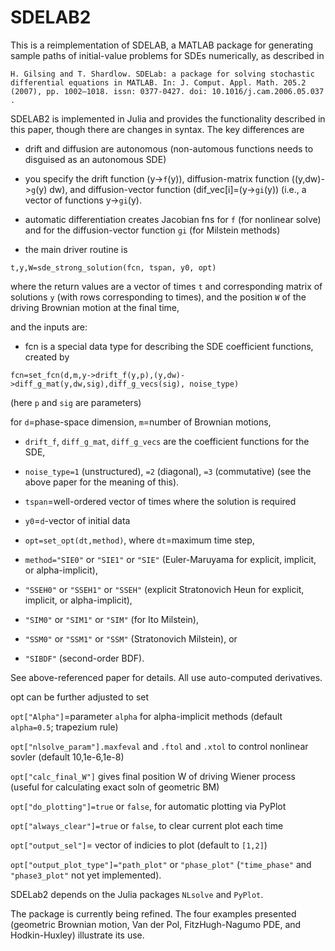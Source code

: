 # SDELAB2

This is a reimplementation of SDELAB, a MATLAB package for generating sample paths of initial-value problems for SDEs numerically,
as described in 

`H. Gilsing and T. Shardlow. SDELab: a package for solving stochastic
differential equations in MATLAB. In: J. Comput. Appl. Math. 205.2 (2007),
pp. 1002–1018. issn: 0377-0427.
doi: 10.1016/j.cam.2006.05.037 .`

SDELAB2 is implemented in Julia and provides the functionality described in this paper, though there are changes in syntax.
The key differences are
- drift and diffusion are autonomous (non-automous functions needs to disguised as an autonomous SDE)
- you specify the drift function (y->`f`(y)), 
diffusion-matrix function ((y,dw)->`g`(y) dw),
and diffusion-vector function (dif_vec[i]=(y->`gi`(y)) (i.e., a vector of functions y->`gi`(y).

- automatic differentiation creates Jacobian fns for `f` (for nonlinear solve) 
and for the diffusion-vector function `gi`  (for Milstein methods)

- the main driver routine is  

`t,y,W=sde_strong_solution(fcn, tspan, y0, opt)`  

where the return values are a vector of times `t` and corresponding matrix of solutions `y` (with rows corresponding to times), and  the position `W` of the driving Brownian motion at the final time,

and the inputs are:

- fcn is a special data type for describing the SDE coefficient functions, created by  

`fcn=set_fcn(d,m,y->drift_f(y,p),(y,dw)->diff_g_mat(y,dw,sig),diff_g_vecs(sig), noise_type)`  

(here `p` and `sig` are parameters)

for `d`=phase-space dimension, `m`=number of Brownian motions,  

- `drift_f`, `diff_g_mat`, `diff_g_vecs` are the coefficient functions for the SDE,  

- `noise_type=1` (unstructured), `=2` (diagonal), `=3` (commutative) (see the above paper for the meaning of this).  

- `tspan`=well-ordered vector of times where the solution is required 

- `y0`=`d`-vector of initial data

- `opt=set_opt(dt,method)`, where `dt`=maximum time step, 

 * `method="SIE0"` or `"SIE1"` or `"SIE"` (Euler-Maruyama for explicit, implicit, or alpha-implicit),

 * `"SSEH0"` or `"SSEH1"` or `"SSEH"` (explicit Stratonovich Heun for explicit, implicit, or alpha-implicit), 

 * `"SIM0"` or `"SIM1"` or `"SIM"` (for Ito Milstein),

 * `"SSM0"` or `"SSM1"` or `"SSM"` (Stratonovich Milstein), or 

 * `"SIBDF"` (second-order BDF). 

See above-referenced paper for details. All use auto-computed derivatives.

opt can be further adjusted to set  

`opt["Alpha"]`=parameter `alpha` for alpha-implicit methods (default `alpha=0.5`; trapezium rule)    

`opt["nlsolve_param"].maxfeval` and `.ftol` and `.xtol`    to control nonlinear sovler (default 10,1e-6,1e-8)    

`opt["calc_final_W"]` gives final position W of driving Wiener process (useful for calculating exact soln of geometric BM)    

`opt["do_plotting"]=true` or `false`, for automatic plotting via PyPlot  

`opt["always_clear"]=true` or `false`, to clear current plot each time  

`opt["output_sel"]`= vector of indicies to plot (default to `[1,2]`)  

`opt["output_plot_type"]="path_plot"` or `"phase_plot"` (`"time_phase"` and `"phase3_plot"` not yet implemented).  

SDELab2 depends on the Julia packages `NLsolve` and `PyPlot`.  

The package is currently being refined. The four examples presented (geometric Brownian motion, Van der Pol, FitzHugh-Nagumo PDE, and Hodkin-Huxley) illustrate its use.

